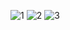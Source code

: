 ![1](https://user-images.githubusercontent.com/80022922/131863301-7f8e593c-cabb-468d-baeb-abb5df6675b7.png)
![2](https://user-images.githubusercontent.com/80022922/131863308-0749ccc2-24f8-4052-9115-17abc651ec80.png)
![3](https://user-images.githubusercontent.com/80022922/131863311-f148c4e9-59e5-4d6f-8427-a4c267df23f0.png)
